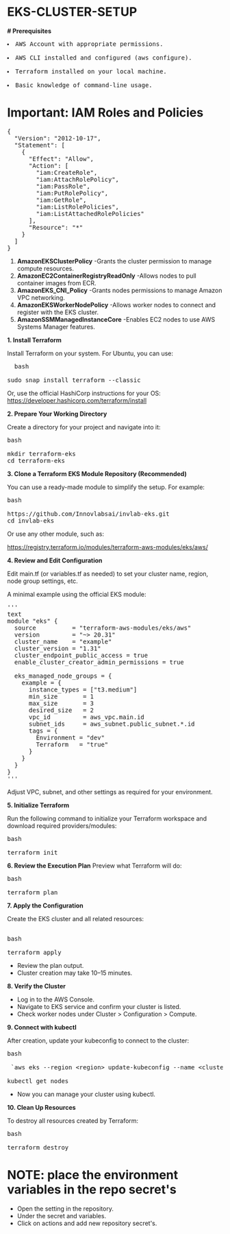 #           EKS-CLUSTER-SETUP 

**# Prerequisites**
<pre>
<li>AWS Account with appropriate permissions.</li>
<li>AWS CLI installed and configured (aws configure).</li>
<li>Terraform installed on your local machine.</li>
<li>Basic knowledge of command-line usage.</li></pre>  

# **Important: IAM Roles and Policies**

<pre>{
  "Version": "2012-10-17",
  "Statement": [
    {
      "Effect": "Allow",
      "Action": [
        "iam:CreateRole",
        "iam:AttachRolePolicy",
        "iam:PassRole",
        "iam:PutRolePolicy",
        "iam:GetRole",
        "iam:ListRolePolicies",
        "iam:ListAttachedRolePolicies"
      ],
      "Resource": "*"
    }
  ]
}
</pre>

1. **AmazonEKSClusterPolicy**              -Grants the cluster permission to manage compute resources.<br>
2. **AmazonEC2ContainerRegistryReadOnly**  -Allows nodes to pull container images from ECR.<br>
3. **AmazonEKS_CNI_Policy**                -Grants nodes permissions to manage Amazon VPC networking.<br>
4. **AmazonEKSWorkerNodePolicy**           -Allows worker nodes to connect and register with the EKS cluster.<br>
5. **AmazonSSMManagedInstanceCore**        -Enables EC2 nodes to use AWS Systems Manager features.<br>

**1. **Install Terraform****

Install Terraform on your system. For Ubuntu, you can use:
<pre>
  bash

sudo snap install terraform --classic
</pre>

Or, use the official HashiCorp instructions for your OS:
https://developer.hashicorp.com/terraform/install

**2. **Prepare Your Working Directory****

Create a directory for your project and navigate into it:
<pre>
bash
  
mkdir terraform-eks
cd terraform-eks
</pre>  
**3. Clone a Terraform EKS Module Repository (Recommended)**

You can use a ready-made module to simplify the setup. For example:
<pre>
bash

https://github.com/Innovlabsai/invlab-eks.git
cd invlab-eks</pre>

Or use any other module, such as:

https://registry.terraform.io/modules/terraform-aws-modules/eks/aws/

**4. Review and Edit Configuration**

Edit main.tf (or variables.tf as needed) to set your cluster name, region, node group settings, etc.

A minimal example using the official EKS module:
<pre>'''
text
module "eks" {
  source          = "terraform-aws-modules/eks/aws"
  version         = "~> 20.31"
  cluster_name    = "example"
  cluster_version = "1.31"
  cluster_endpoint_public_access = true
  enable_cluster_creator_admin_permissions = true

  eks_managed_node_groups = {
    example = {
      instance_types = ["t3.medium"]
      min_size       = 1
      max_size       = 3
      desired_size   = 2
      vpc_id         = aws_vpc.main.id
      subnet_ids     = aws_subnet.public_subnet.*.id
      tags = {
        Environment = "dev"
        Terraform   = "true"
      }
    }
  }
}
'''</pre>  
Adjust VPC, subnet, and other settings as required for your environment.

**5. Initialize Terraform**

Run the following command to initialize your Terraform workspace and download required providers/modules:
<pre>
bash
  
terraform init
</pre>

**6. Review the Execution Plan**
 Preview what Terraform will do:
<pre>
bash
  
terraform plan
</pre>

**7. Apply the Configuration**

Create the EKS cluster and all related resources:
<pre>
  
bash
  
terraform apply
</pre>
<ul>
<li>Review the plan output.</li>  
<li>Cluster creation may take 10–15 minutes.</li>
</ul>  

**8. Verify the Cluster**

<ul>
 <li>Log in to the AWS Console.</li>

<li>Navigate to EKS service and confirm your cluster is listed.</li>

<li>Check worker nodes under Cluster > Configuration > Compute.</li>

</ul>

**9. Connect with kubectl**

After creation, update your kubeconfig to connect to the cluster:
<pre>
bash

 `aws eks --region &lt;region&gt; update-kubeconfig --name &lt;cluster_name&gt;`

kubectl get nodes
</pre>

<ul><li>Now you can manage your cluster using kubectl.</li></ul> 

**10. Clean Up Resources** 

To destroy all resources created by Terraform:
<pre>
bash

terraform destroy
</pre>
 # NOTE: place the environment variables in the repo secret's
<ul>
<li>Open the setting in the repository.</li>

<li>Under the secret and variables.</li>

<li>Click on actions and add new repository secret's.</li>  
</ul>
